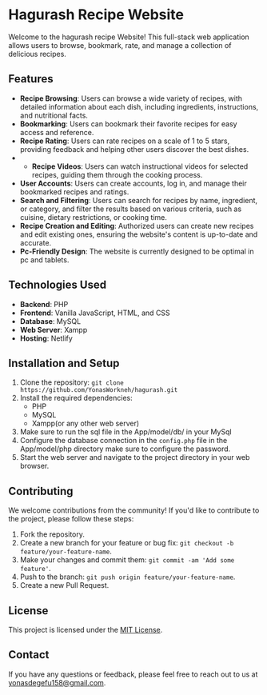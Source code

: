# Hagurash Recipe Website

Welcome to the hagurash recipe  Website! This full-stack web application allows users to browse, bookmark, rate, and manage a collection of delicious recipes.

## Features

- **Recipe Browsing**: Users can browse a wide variety of recipes, with detailed information about each dish, including ingredients, instructions, and nutritional facts.
- **Bookmarking**: Users can bookmark their favorite recipes for easy access and reference.
- **Recipe Rating**: Users can rate recipes on a scale of 1 to 5 stars, providing feedback and helping other users discover the best dishes.
- - **Recipe Videos**: Users can watch instructional videos for selected recipes, guiding them through the cooking process.
- **User Accounts**: Users can create accounts, log in, and manage their bookmarked recipes and ratings.
- **Search and Filtering**: Users can search for recipes by name, ingredient, or category, and filter the results based on various criteria, such as cuisine, dietary restrictions, or cooking time.
- **Recipe Creation and Editing**: Authorized users can create new recipes and edit existing ones, ensuring the website's content is up-to-date and accurate.
- **Pc-Friendly Design**: The website is currently designed to be optimal in pc and tablets.

## Technologies Used

- **Backend**: PHP
- **Frontend**: Vanilla JavaScript, HTML, and CSS
- **Database**: MySQL
- **Web Server**: Xampp
- **Hosting**: Netlify

## Installation and Setup

1. Clone the repository: `git clone https://github.com/YonasWorkneh/hagurash.git`
2. Install the required dependencies:
   - PHP
   - MySQL
   - Xampp(or any other web server)
3. Make sure to run the sql file in the App/model/db/ in your MySql
3. Configure the database connection in the `config.php` file in the App/model/php directory make sure to configure the password.
4. Start the web server and navigate to the project directory in your web browser.

## Contributing

We welcome contributions from the community! If you'd like to contribute to the project, please follow these steps:

1. Fork the repository.
2. Create a new branch for your feature or bug fix: `git checkout -b feature/your-feature-name`.
3. Make your changes and commit them: `git commit -am 'Add some feature'`.
4. Push to the branch: `git push origin feature/your-feature-name`.
5. Create a new Pull Request.

## License

This project is licensed under the [MIT License](LICENSE).

## Contact

If you have any questions or feedback, please feel free to reach out to us at [yonasdegefu158@gmail.com](yonasdegefu158@gmail.com).
